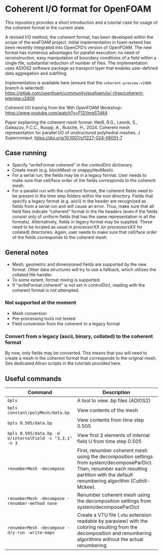 # Coherent I/O format for OpenFOAM
This repository provides a short introduction and a tutorial case for usage of the coherent format in the current state.

A revised I/O method, the coherent format, has been developed within the scope of the exaFOAM project. Initial implementation in foam-extend has been recently integrated into OpenCFD’s version of OpenFOAM. The new format has numerous advantages for parallel execution: no need of reconstruction, easy manipulation of boundary conditions of a field within a single file, substantial reduction of number of files. The implementation uses ADIOS2 software package as transport layer that enables user-defined data aggregation and subfiling.

Implementation is available here (ensure that the `coherent-preview.v2406` branch is selected):
https://gitlab.com/openfoam/community/exafoam/io/-/tree/coherent-preview.v2406

Coherent I/O training from the 18th OpenFOAM Workshop:
https://www.youtube.com/watch?v=P12VmgSTd44

Paper explaining the coherent mesh format:
Weiß, R.G., Lesnik, S., Galeazzo, F.C.C., Ruopp, A., Rusche, H., 2024. Coherent mesh representation for parallel I/O of unstructured polyhedral meshes. J Supercomput. https://doi.org/10.1007/s11227-024-06051-7

## Case running
- Specify “writeFormat coherent” in the controlDict dictionary.
- Create mesh (e.g. blockMesh or snappyHexMesh).
- For a serial run, the fields may be in a legacy format. User needs to make sure that cell/face order of the fields corresponds to the coherent mesh.
- For a parallel run with the coherent format, the coherent fields need to be present in the time step folders within the root directory. Fields that specify a legacy format (e.g. ascii) in the header are recognized as fields from a serial run and will cause an error. Thus, make sure that all field files indicate “coherent” format in the file headers (even if the fields consist only of uniform fields that has the same representation in all the formats). Alternatively, fields in legacy format may be supplied. These need to be located as usual in processorXX (or processorsXX for collated) directories. Again, user needs to make sure that cell/face order of the fields corresponds to the coherent mesh.

## General notes
- Mesh, geometric and dimensioned fields are supported by the new format. Other data structures will try to use a fallback, which utilizes the collated file handler.
- To some extent, format mixing is supported.
- If “writeFormat coherent” is not set in controlDict, reading with the coherent format is not attempted.

### Not supported at the moment
- Mesh conversion
- Pre-processing tools not tested
- Field conversion from the coherent to a legacy format

### Convert from a legacy (ascii, binary, collated) to the coherent format
By now, only fields may be converted. This means that you will need to create a mesh in the coherent format that corresponds to the original mesh. See dedicated Allrun scripts in the tutorials provided here.

## Useful commands
| Command | Description |
|-|-|
| `bpls` | A tool to view .bp files (ADIOS2) |
| `bpls constant/polyMesh/data.bp` | View contents of the mesh |
| `bpls 0.505/data.bp` | View contents from time step 0.505 |
| `bpls 0.505/data.bp -d U/internalField -c "3,3,1" -n 3` | View first 3 elements of internal field U from time step 0.505 |
| `renumberMesh -decompose` | First, renumber coherent mesh using the decomposition settings from system/decomposeParDict. Then, renumber each resulting partition with the default renumbering algorithm (Cuthill-Mckee). |
| `renumberMesh -decompose -renumber-method none` |  Renumber coherent mesh using the decomposition settings from system/decomposeParDict |
| `renumberMesh -decompose -dry-run -write-maps` | Create a VTU file (.vtu extension readable by paraview) with the coloring resulting from the decomposition and renumbering algorithms without the actual renumbering |